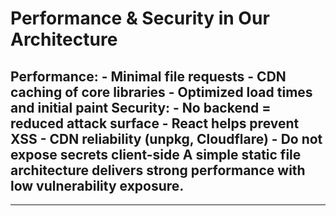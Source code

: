 # **Performance & Security in Our Architecture**
## Performance: - Minimal file requests - CDN caching of core libraries - Optimized load times and initial paint Security: - No backend = reduced attack surface - React helps prevent XSS - CDN reliability (unpkg, Cloudflare) - Do not expose secrets client-side A simple static file architecture delivers strong performance with low vulnerability exposure.


-----

